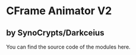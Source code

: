 # CFrame Animator V2
by SynoCrypts/Darkceius
----------------------------
You can find the source code of the modules here.

